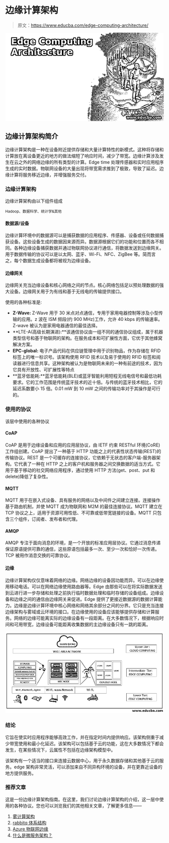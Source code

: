 # 边缘计算架构

> 原文：<https://www.educba.com/edge-computing-architecture/>

![Edge Computing Architecture](img/45d170ab27558409e9b65ec63dddd2a0.png)



## 边缘计算架构简介

边缘计算架构是一种在设备附近提供存储和大量计算特性的新模式。这种将存储和计算放在离设备更近的地方的做法缩短了响应时间，减少了带宽。边缘计算涉及发生在云之外的网络边缘的所有类型的计算。Edge time 处理传感器和实时应用程序生成的实时数据。物联网设备的大量出现将带宽需求推到了极致，导致了延迟。边缘计算将服务移近边缘，并增强服务交付。

### 边缘计算架构

边缘计算架构由以下组件组成

<small>Hadoop、数据科学、统计学&其他</small>

#### 数据源/设备

边缘计算环境中的数据源可以是捕获数据的应用程序、传感器、设备或任何数据捕获设备。这些设备生成的数据因来源而异。数据源根据它们的功能和位置而各不相同。各种边缘设备捕获数据并通过物联网协议进行通信，将数据发送到边缘网关。用于数据传输的协议可以是以太网、蓝牙、Wi-Fi、NFC、ZigBee 等。简而言之，每个数据生成设备都将被视为边缘设备。

#### 边缘网关

边缘网关充当边缘设备和核心网络之间的节点。核心网络包括足以预处理数据的强大设备。边缘网关用于为有线和基于无线电的传输提供接口。

使用的各种标准是:

*   **Z-Wave:** Z-Wave 用于 30 米点对点通信，专用于家用电器控制等涉及小型传输的应用。z 波在 ISM 频段(约 900 MHz)工作，允许 40 kbps 的传输速率。Z-wave 被认为是家用电器通信的最佳选择。
*   **LTE-A(高级长期演进):**该通信协议由一组不同的通信协议组成，属于机器类型信号和基于物联网的架构。在服务成本和可扩展性方面，它优于其他蜂窝解决方案。
*   **EPC-global:** 电子产品代码在供应链管理中用于识别物品，作为存储在 RFID 标签上的唯一标识号。该架构使用 RFID 技术以及易于使用的 RFID 标签和阅读器进行信息共享。这种架构被认为是物联网未来的一种有前途的技术，因为它具有开放性、可扩展性等特点
*   **蓝牙低能耗:**蓝牙低能耗(BLE)或蓝牙智能利用短程无线电信号和最低功耗要求。它的工作范围是传统蓝牙技术的近十倍。与传统的蓝牙技术相比，它的延迟系数要小 15 倍。0.01 mW 到 10 mW 之间的传输功率对于其操作是可行的。

### 使用的协议

该层中使用的各种协议

#### CoAP

CoAP 是用于边缘设备和应用的应用层协议，由 IETF 约束 RESTful 环境(CoRE)工作组创建。CoAP 提出了一种基于 HTTP 功能之上的代表性状态传输(REST)的传输协议。REST 是一个可缓存的连接协议，它依赖于无状态的客户端-服务器架构。它代表了一种在 HTTP 之上的客户机和服务器之间交换数据的适当方式。它用于基于移动的社交网络应用程序，通过使用 HTTP 方法(get、post、put 和 delete)降低了复杂性。

#### MQTT

MQTT 用于在嵌入式设备、具有服务的网络以及中间件之间建立连接。连接操作基于路由机制，并使 MQTT 成为物联网和 M2M 的最佳连接协议。MQTT 建立在 TCP 协议之上，适用于资源可用性低、不可靠或低带宽链接的设备。MQTT 只包含三个组件，订阅者、发布者和代理。

#### AMQP

AMQP 专注于面向消息的环境，是一个开放的标准应用层协议。它通过消息传递保证原语提供可靠的通信，这些原语包括最多一次、至少一次和恰好一次传递。TCP 被用作消息交换的可靠协议。

#### 边缘

边缘计算架构仅仅意味着网络的边缘。网络边缘的设备因功能而异。可以在边缘使用移动电话。可以在网络边缘使用路由器等。Edge 由那些可以在将实际数据发送到云进行进一步存储和处理之前执行临时数据处理和临时存储的设备组成。边缘设备和边缘之间的通信由边缘网关来促进。Edge 提供了更接近数据源的数据计算能力。边缘是边缘计算环境中核心网络和网络其余部分之间的分界。它只是充当连接边缘架构与雾域或云环境的接口。在边缘使用的设备应该能够提供存储和计算服务。网络的边缘可能离实际的边缘设备有一段距离。在大多数情况下，根据响应时间和可用带宽，边缘设备可能距离收集数据的主边缘设备只有一跳的距离。

![The Various Protocols](img/9ec28e572d495923a67978671da8c8e4.png)



### 结论

它旨在使实时应用程序能够高效工作，并在指定时间内提供响应。该架构侧重于减少带宽使用和最小化延迟。该架构可以包括基于云的功能，这在大多数情况下都会发生，在某些情况下，云属性不包括在边缘架构模型中。

该架构有一个适当的接口来连接云数据中心，用于永久数据存储和其他基于云的服务。edge 架构非常灵活，可以添加来自不同异构环境的设备，并在更靠近设备的地方提供服务。

### 推荐文章

这是一份边缘计算架构指南。在这里，我们讨论边缘计算架构的介绍，这一层中使用的各种协议。您也可以浏览我们的其他相关文章，了解更多信息——

1.  [雾计算架构](https://www.educba.com/fog-computing-architecture/)
2.  [rabbitq 体系结构](https://www.educba.com/rabbitmq-architecture/)
3.  [Azure 物联网边缘](https://www.educba.com/azure-iot-edge/)
4.  [什么是微服务架构？](https://www.educba.com/what-is-microservices-architecture/)





